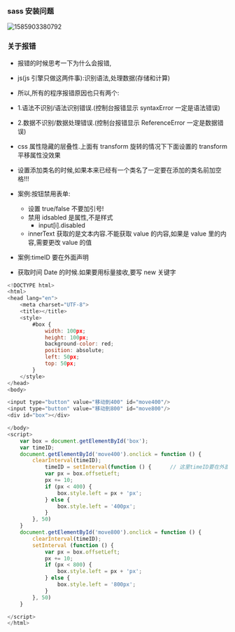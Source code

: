 ### sass 安装问题

![1585903380792](C:\Users\admin\AppData\Roaming\Typora\typora-user-images\1585903380792.png)

### 关于报错

- 报错的时候思考一下为什么会报错,
- js(js 引擎只做这两件事):识别语法,处理数据(存储和计算)
- 所以,所有的程序报错原因也只有两个:
- 1.语法不识别/语法识别错误.(控制台报错显示 syntaxError 一定是语法错误)
- 2.数据不识别/数据处理错误.(控制台报错显示 ReferenceError 一定是数据错误)

- css 属性隐藏的层叠性.上面有 transform 旋转的情况下下面设置的 transform 平移属性没效果

- 设置添加类名的时候,如果本来已经有一个类名了一定要在添加的类名前加空格!!!
- 案例:按钮禁用表单:

  - 设置 true/false 不要加引号!
  - 禁用 idsabled 是属性,不是样式
    - input[i].disabled
  - innerText 获取的是文本内容.不能获取 value 的内容,如果是 value 里的内容,需要更改 value 的值

- 案例:timeID 要在外面声明
- 获取时间 Date 的时候.如果要用标量接收,要写 new 关键字

```js
<!DOCTYPE html>
<html>
<head lang="en">
    <meta charset="UTF-8">
    <title></title>
    <style>
        #box {
            width: 100px;
            height: 100px;
            background-color: red;
            position: absolute;
            left: 50px;
            top: 50px;
        }
    </style>
</head>
<body>

<input type="button" value="移动到400" id="move400"/>
<input type="button" value="移动到800" id="move800"/>
<div id="box"></div>

</body>
<script>
    var box = document.getElementById('box');
    var timeID;
    document.getElementById('move400').onclick = function () {
        clearInterval(timeID);
            timeID = setInterval(function () {      // 这里timeID要在外面声明!
            var px = box.offsetLeft;
            px += 10;
            if (px < 400) {
                box.style.left = px + 'px';
            } else {
                box.style.left = '400px';
            }
        }, 50)
    }
    document.getElementById('move800').onclick = function () {
        clearInterval(timeID);
        setInterval (function () {
            var px = box.offsetLeft;
            px += 10;
            if (px < 800) {
                box.style.left = px + 'px';
            } else {
                box.style.left = '800px';
            }
        }, 50)
    }

</script>
</html>
```
